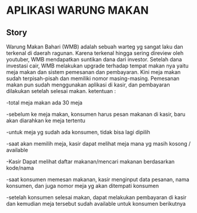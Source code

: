 # APLIKASI WARUNG MAKAN

## Story

Warung Makan Bahari (WMB) adalah sebuah warteg yg sangat laku dan terkenal di daerah ragunan.
Karena terkenal hingga sering direview oleh youtuber, WMB mendapatkan suntikan dana dari investor. 
Setelah dana investasi cair, WMB melakukan upgrade terhadap tempat makan nya 
yaitu meja makan dan sistem pemesanan dan pembayaran.
Kini meja makan sudah terpisah-pisah dan memiliki nomor masing-masing.
Pemesanan makan pun sudah menggunakan aplikasi di kasir, dan pembayaran dilakukan setelah selesai makan.
ketentuan :

-total meja makan ada 30 meja

-sebelum ke meja makan, konsumen harus pesan makanan di kasir, baru akan diarahkan ke meja tertentu

-untuk meja yg sudah ada konsumen, tidak bisa lagi dipilih

-saat akan memilih meja, kasir dapat melihat meja mana yg masih kosong / available

-Kasir Dapat melihat daftar makanan/mencari makanan berdasarkan kode/nama

-saat konsumen memesan makanan, kasir menginput data pesanan, nama konsumen, dan juga nomor meja yg akan ditempati konsumen

-setelah konsumen selesai makan, dapat melakukan pembayaran di kasir dan kemudian meja tersebut sudah available 
untuk konsumen berikutnya
